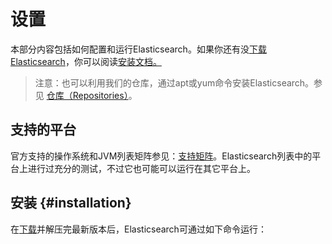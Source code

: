 # 设置

本部分内容包括如何配置和运行Elasticsearch。如果你还有没[下载Elasticsearch](https://www.elastic.co/downloads)，你可以阅读[安装文档。](#installation)

> 注意：也可以利用我们的仓库，通过apt或yum命令安装Elasticsearch。参见 [仓库（Repositories）](/setup/repositories.md)。

## 支持的平台

官方支持的操作系统和JVM列表矩阵参见：[支持矩阵](https://www.elastic.co/support/matrix)。Elasticsearch列表中的平台上进行过充分的测试，不过它也可能可以运行在其它平台上。

## 安装 {#installation}

在[下载](https://www.elastic.co/downloads/elasticsearch)并解压完最新版本后，Elasticsearch可通过如下命令运行：

